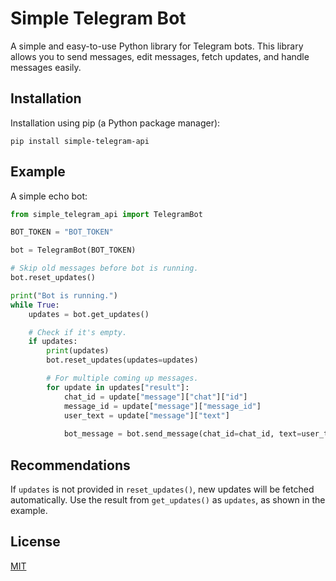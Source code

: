 # Simple Telegram Bot

A simple and easy-to-use Python library for Telegram bots. This library allows you to send messages, edit messages, fetch updates, and handle messages easily.

## Installation

Installation using pip (a Python package manager):

```
pip install simple-telegram-api
```

## Example

A simple echo bot:

```python
from simple_telegram_api import TelegramBot

BOT_TOKEN = "BOT_TOKEN"

bot = TelegramBot(BOT_TOKEN)

# Skip old messages before bot is running.
bot.reset_updates()

print("Bot is running.")
while True:
    updates = bot.get_updates()

    # Check if it's empty.
    if updates:
        print(updates)
        bot.reset_updates(updates=updates)

        # For multiple coming up messages.
        for update in updates["result"]:
            chat_id = update["message"]["chat"]["id"]
            message_id = update["message"]["message_id"]
            user_text = update["message"]["text"]
            
            bot_message = bot.send_message(chat_id=chat_id, text=user_text)
```

## Recommendations

If `updates` is not provided in `reset_updates()`, new updates will be fetched automatically. Use the result from `get_updates()` as `updates`, as shown in the example.

## License

[MIT](https://choosealicense.com/licenses/mit/)

